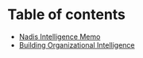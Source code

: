 # Table of contents

* [Nadis Intelligence Memo](README.md)
* [Building Organizational Intelligence](organizational-intelligence-onepager.md)
